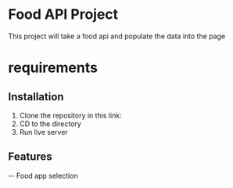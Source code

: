 # Food API Project

This project will take a food api and populate the data into the page

# requirements

## Installation

1. Clone the repository in this link:
2. CD to the directory
3. Run live server

## Features

-- Food app selection
